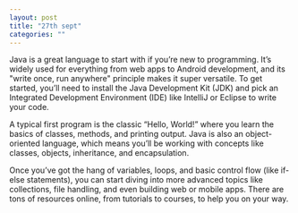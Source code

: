 ```yaml
---
layout: post
title: "27th sept"
categories: ""
---
```

Java is a great language to start with if you’re new to programming. It’s widely used for everything from web apps to Android development, and its "write once, run anywhere" principle makes it super versatile. To get started, you’ll need to install the Java Development Kit (JDK) and pick an Integrated Development Environment (IDE) like IntelliJ or Eclipse to write your code.

A typical first program is the classic “Hello, World!” where you learn the basics of classes, methods, and printing output. Java is also an object-oriented language, which means you’ll be working with concepts like classes, objects, inheritance, and encapsulation.

Once you’ve got the hang of variables, loops, and basic control flow (like if-else statements), you can start diving into more advanced topics like collections, file handling, and even building web or mobile apps. There are tons of resources online, from tutorials to courses, to help you on your way.






